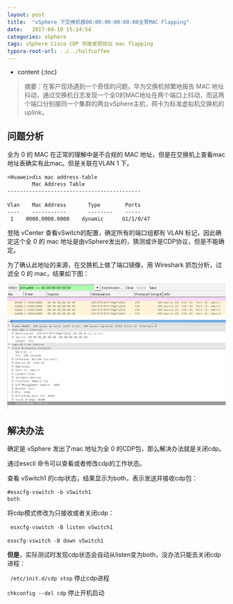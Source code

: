 ```yaml
---
layout: post
title:  "vSphere 下交换机报00:00:00:00:00:00全零MAC Flapping"
date:   2017-04-10 15:14:54
categories: vSphere
tags: vSphere Cisco CDP 邻居发现协议 mac flapping
typora-root-url: ../../halfcoffee
---
```


* content
{:toc}
> 摘要：在客户现场遇到一个奇怪的问题，华为交换机频繁地报告 MAC 地址抖动，通过交换机日志发现一个全0的MAC地址在两个端口上抖动，而这两个端口分别接同一个集群的两台vSphere主机，网卡为标准虚拟机交换机的uplink。

## 问题分析

全为 0 的 MAC 在正常的理解中是不合规的 MAC 地址，但是在交换机上查看mac地址表确实有此mac。但是关联在VLAN 1 下。

``` dis mac-address table
<Huawei>dis mac address-table
        Mac Address Table
-------------------------------------------

Vlan    Mac Address       Type        Ports
----    -----------       --------    -----
 1    0000.0000.0000    dynamic      G1/1/0/47
```



登陆 vCenter 查看vSwitch的配置，确定所有的端口组都有 VLAN 标记，因此确定这个全 0 的 mac 地址是由vSphere发出的，猜测或许是CDP协议，但是不能确定。

为了确认此地址的来源，在交换机上做了端口镜像，用 Wireshark 抓包分析，过滤全 0 的 mac，结果如下图：

![cdp](/pics/cdp.png)

## 解决办法

确定是 vSphere 发出了mac 地址为全 0 的CDP包，那么解决办法就是关闭cdp。

通过esxcli 命令可以查看或者修改cdp的工作状态。

查看 vSwitch1 的cdp状态，结果显示为both，表示发送并接收cdp包：

``` 
#esxcfg-vswitch -b vSwitch1
both 
```


将cdp模式修改为只接收或者关闭cdp：

` esxcfg-vswitch -B listen vSwitch1`

`esxcfg-vswitch -B down vSwitch1` 



**但是**，实际测试时发现cdp状态会自动从listen变为both，没办法只能去关闭cdp进程：

` /etc/init.d/cdp stop` 停止cdp进程

`chkconfig --del cdp`  停止开机启动